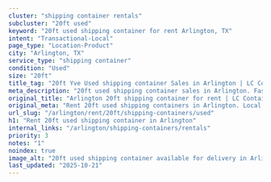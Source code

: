 ```yaml
---
cluster: "shipping container rentals"
subcluster: "20ft used"
keyword: "20ft used shipping container for rent Arlington, TX"
intent: "Transactional-Local"
page_type: "Location-Product"
city: "Arlington, TX"
service_type: "shipping container"
condition: "Used"
size: "20ft"
title_tag: "20ft Yve Used shipping container Sales in Arlington | LC Container"
meta_description: "20ft used shipping container sales in Arlington. Fast delivery, competitive pricing. Serving shipping containers area. Quote ID: 7UB. Call (214) 524-4168 for your free quote today."
original_title: "Arlington 20ft shipping container for rent | LC Container"
original_meta: "Rent 20ft used shipping containers in Arlington. Local since 2003. Flexible rental terms. Same-week delivery available. Get your free quote — call (214) 524-..."
url_slug: "/arlington/rent/20ft/shipping-containers/used"
h1: "Rent 20ft used shipping container in Arlington"
internal_links: "/arlington/shipping-containers/rentals"
priority: 3
notes: "1"
noindex: true
image_alt: "20ft used shipping container available for delivery in Arlington"
last_updated: "2025-10-21"
---
```


<!-- TODO: Add unique city/inventory copy, images, and internal links here. -->
